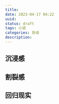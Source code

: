 ```yaml
---
title: 
date: 2023-04-17 04:22
uuid: 
status: draft
tags: 小说
categories: 杂谈
description: 
---
```


## 沉浸感

## 割裂感

## 回归现实
